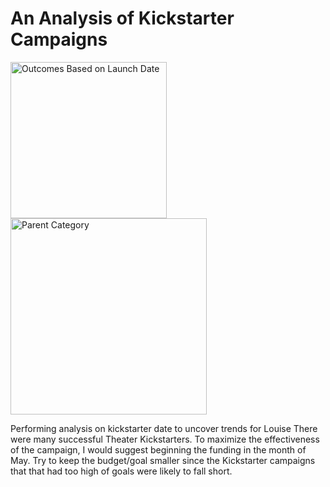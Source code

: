 # An Analysis of Kickstarter Campaigns

<img width="250" alt="Outcomes Based on Launch Date" src="https://user-images.githubusercontent.com/90280238/133128948-e6058d44-c622-457b-a02f-045b7fbc9f48.png">
<img width="314" alt="Parent Category" src="https://user-images.githubusercontent.com/90280238/133128951-f1fb7f55-62a7-4f2d-ad26-ed5eeb617259.png">

Performing analysis on kickstarter date to uncover trends for Louise
There were many successful Theater Kickstarters. To maximize the effectiveness of the campaign, I would suggest beginning the funding in the month of May. Try to keep the budget/goal smaller since the Kickstarter campaigns that that had too high of goals were likely to fall short. 
